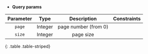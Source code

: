 * **Query params**

| Parameter | Type | Description | Constraints |  
| :-------: | :--: | :---------: | :---------: |  
| `page` | Integer | page number (from 0) |  |  
| `size` | Integer | page size |  |  
{: .table .table-striped}
